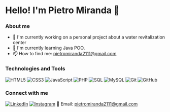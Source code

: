 # Hello! I'm Pietro Miranda 👋

### About me
- 🔭 I'm currently working on a personal project about a water revitalization center
- 🌱 I'm currently learning Java POO.
- 📫 How to find me: pietromiranda2111@gmail.com

### Technologies and  Tools
![HTML5](https://img.shields.io/badge/-HTML5-E34F26?style=flat-square&logo=html5&logoColor=white)
![CSS3](https://img.shields.io/badge/-CSS3-1572B6?style=flat-square&logo=css3&logoColor=white)
![JavaScript](https://img.shields.io/badge/-JavaScript-F7DF1E?style=flat-square&logo=javascript&logoColor=black)
![PHP](https://img.shields.io/badge/-PHP-777BB4?style=flat-square&logo=php&logoColor=white)
![SQL](https://img.shields.io/badge/-SQL-4479A1?style=flat-square&logo=sql&logoColor=white)
![MySQL](https://img.shields.io/badge/-MySQL-4479A1?style=flat-square&logo=mysql&logoColor=white)
![Git](https://img.shields.io/badge/-Git-F05032?style=flat-square&logo=git&logoColor=white)
![GitHub](https://img.shields.io/badge/-GitHub-181717?style=flat-square&logo=github&logoColor=white)


 ###  Connect with me

[![LinkedIn](https://img.shields.io/badge/-LinkedIn-blue?style=flat-square&logo=LinkedIn&logoColor=white)](https://www.linkedin.com/in/your-profile/)
[![Instagram](https://img.shields.io/badge/-Instagram-E4405F?style=flat-square&logo=Instagram&logoColor=white)](https://instagram.com/your-username)
📧 Email: [pietromiranda2111@gmail.com](mailto:pietromiranda2111@gmail.com)
